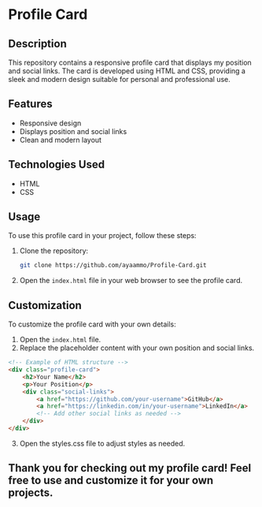 # Profile Card

## Description
This repository contains a responsive profile card that displays my position and social links. The card is developed using HTML and CSS, providing a sleek and modern design suitable for personal and professional use.

## Features
- Responsive design
- Displays position and social links
- Clean and modern layout

## Technologies Used
- HTML
- CSS

## Usage
To use this profile card in your project, follow these steps:

1. Clone the repository:
    ```bash
    git clone https://github.com/ayaammo/Profile-Card.git
    ```

2. Open the `index.html` file in your web browser to see the profile card.

## Customization
To customize the profile card with your own details:

1. Open the `index.html` file.
2. Replace the placeholder content with your own position and social links.

``` html 
<!-- Example of HTML structure -->
<div class="profile-card">
    <h2>Your Name</h2>
    <p>Your Position</p>
    <div class="social-links">
        <a href="https://github.com/your-username">GitHub</a>
        <a href="https://linkedin.com/in/your-username">LinkedIn</a>
        <!-- Add other social links as needed -->
    </div>
</div>
```
3. Open the styles.css file to adjust styles as needed.



## Thank you for checking out my profile card! Feel free to use and customize it for your own projects.


